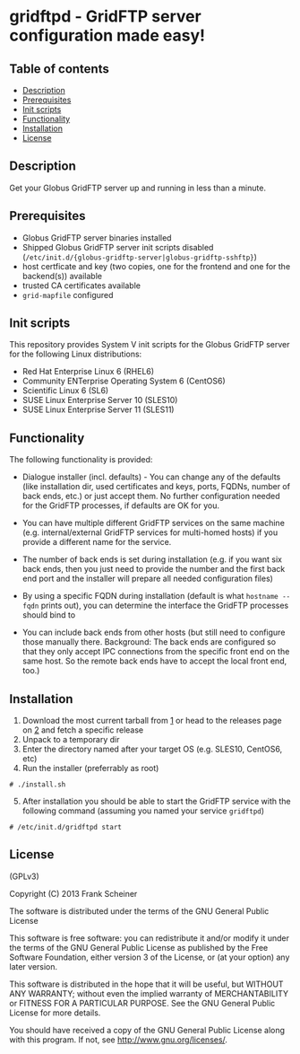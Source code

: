 # gridftpd - GridFTP server configuration made easy! #

## Table of contents ##

* [Description](#description)
* [Prerequisites](#prerequisites)
* [Init scripts](#init-scripts)
* [Functionality](#functionality)
* [Installation](#installation)
* [License](#license)

## Description ##

Get your Globus GridFTP server up and running in less than a minute.

## Prerequisites ##

* Globus GridFTP server binaries installed
* Shipped Globus GridFTP server init scripts disabled
(`/etc/init.d/{globus-gridftp-server|globus-gridftp-sshftp}`)
* host certficate and key (two copies, one for the frontend and one for the
backend(s)) available
* trusted CA certificates available
* `grid-mapfile` configured

## Init scripts ##

This repository provides System V init scripts for the Globus GridFTP server for
the following Linux distributions:

* Red Hat Enterprise Linux 6 (RHEL6)
* Community ENTerprise Operating System 6 (CentOS6)
* Scientific Linux 6 (SL6)
* SUSE Linux Enterprise Server 10 (SLES10)
* SUSE Linux Enterprise Server 11 (SLES11)

## Functionality ##

The following functionality is provided:

* Dialogue installer (incl. defaults) - You can change any of the
defaults (like installation dir, used certificates and keys, ports,
FQDNs, number of back ends, etc.) or just accept them. No further
configuration needed for the GridFTP processes, if defaults are OK for you.

* You can have multiple different GridFTP services on the same machine
(e.g. internal/external GridFTP services for multi-homed hosts) if you
provide a different name for the service.

* The number of back ends is set during installation (e.g. if you want
six back ends, then you just need to provide the number and the first
back end port and the installer will prepare all needed configuration files)

* By using a specific FQDN during installation (default is what
`hostname --fqdn` prints out), you can determine the interface the
GridFTP processes should bind to

* You can include back ends from other hosts (but still need to
configure those manually there. Background: The back ends are configured
so that they only accept IPC connections from the specific front end on
the same host. So the remote back ends have to accept the local front
end, too.)

## Installation ##

1. Download the most current tarball from [1] or head to the releases page on
[2] and fetch a specific release
2. Unpack to a temporary dir
3. Enter the directory named after your target OS (e.g. SLES10, CentOS6, etc)
4. Run the installer (preferrably as root)
```shell
# ./install.sh
```
5. After installation you should be able to start the GridFTP service with the
following command (assuming you named your service `gridftpd`)
```shell
# /etc/init.d/gridftpd start
```

[1]: https://github.com/fr4nk5ch31n3r/gridftpd/archive/master.tar.gz
[2]: https://github.com/fr4nk5ch31n3r/gridftpd/releases

## License ##

(GPLv3)

Copyright (C) 2013 Frank Scheiner

The software is distributed under the terms of the GNU General Public License

This software is free software: you can redistribute it and/or modify
it under the terms of the GNU General Public License as published by
the Free Software Foundation, either version 3 of the License, or
(at your option) any later version.

This software is distributed in the hope that it will be useful,
but WITHOUT ANY WARRANTY; without even the implied warranty of
MERCHANTABILITY or FITNESS FOR A PARTICULAR PURPOSE.  See the
GNU General Public License for more details.

You should have received a copy of the GNU General Public License
along with this program.  If not, see <http://www.gnu.org/licenses/>.

